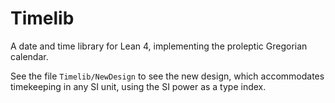 # Timelib

A date and time library for Lean 4, implementing the proleptic Gregorian calendar.

See the file `Timelib/NewDesign` to see the new design, which accommodates timekeeping in any SI unit, using the SI power as a type index.
